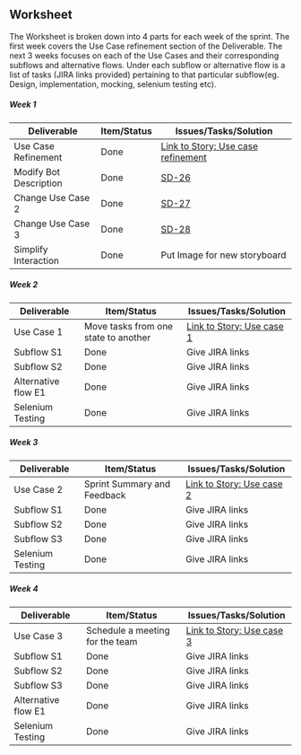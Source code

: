 ## Worksheet
The Worksheet is broken down into 4 parts for each week of the sprint. The first week covers the Use Case refinement section of the Deliverable. The next 3 weeks focuses on each of the Use Cases and their corresponding subflows and alternative flows. Under each subflow or alternative flow is a list of tasks (JIRA links provided) pertaining to that particular subflow(eg. Design, implementation, mocking, selenium testing etc).

##### Week 1

| Deliverable   | Item/Status   |  Issues/Tasks/Solution
| ------------- | ------------  |  ------------
| Use Case Refinement      | Done          | [Link to Story: Use case refinement](https://scrumster.atlassian.net/browse/SD-25)
| Modify Bot Description      | Done             | [SD-26](https://scrumster.atlassian.net/browse/SD-26)
| Change Use Case 2     | Done             |  [SD-27](https://scrumster.atlassian.net/browse/SD-27)
| Change Use Case 3     | Done             |  [SD-28](https://scrumster.atlassian.net/browse/SD-28)
| Simplify Interaction      | Done             |  Put Image for new storyboard

##### Week 2

| Deliverable   | Item/Status   |  Issues/Tasks/Solution
| ------------- | ------------  |  ------------
| Use Case 1     | Move tasks from one state to another          | [Link to Story: Use case 1](https://scrumster.atlassian.net/browse/SD-30)
| Subflow S1    | Done             |  Give JIRA links
| Subflow S2     | Done            |  Give JIRA links
| Alternative flow E1     | Done             | Give JIRA links
| Selenium Testing      | Done             |  Give JIRA links

##### Week 3

| Deliverable   | Item/Status   |  Issues/Tasks/Solution
| ------------- | ------------  |  ------------
| Use Case 2     | Sprint Summary and Feedback          | [Link to Story: Use case 2](https://scrumster.atlassian.net/browse/SD-31)
| Subflow S1     | Done             | Give JIRA links
| Subflow S2     | Done             |  Give JIRA links
| Subflow S3     | Done             |  Give JIRA links
| Selenium Testing      | Done             |  Give JIRA links

##### Week 4

| Deliverable   | Item/Status   |  Issues/Tasks/Solution
| ------------- | ------------  |  ------------
| Use Case 3     | Schedule a meeting for the team          | [Link to Story: Use case 3](https://scrumster.atlassian.net/browse/SD-32)
| Subflow S1     | Done             |  Give JIRA links
| Subflow S2     | Done             |  Give JIRA links
| Subflow S3     | Done             |  Give JIRA links
| Alternative flow E1| Done    | Give JIRA links
| Selenium Testing      | Done             |  Give JIRA links
